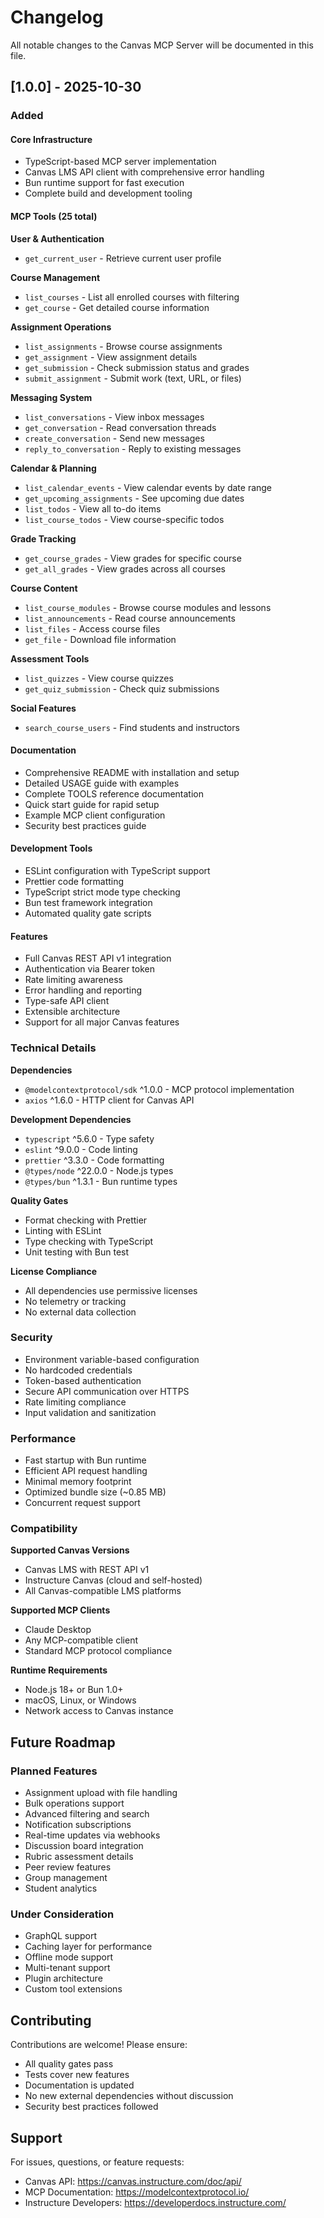 # Changelog

All notable changes to the Canvas MCP Server will be documented in this file.

## [1.0.0] - 2025-10-30

### Added

#### Core Infrastructure
- TypeScript-based MCP server implementation
- Canvas LMS API client with comprehensive error handling
- Bun runtime support for fast execution
- Complete build and development tooling

#### MCP Tools (25 total)

**User & Authentication**
- `get_current_user` - Retrieve current user profile

**Course Management**
- `list_courses` - List all enrolled courses with filtering
- `get_course` - Get detailed course information

**Assignment Operations**
- `list_assignments` - Browse course assignments
- `get_assignment` - View assignment details
- `get_submission` - Check submission status and grades
- `submit_assignment` - Submit work (text, URL, or files)

**Messaging System**
- `list_conversations` - View inbox messages
- `get_conversation` - Read conversation threads
- `create_conversation` - Send new messages
- `reply_to_conversation` - Reply to existing messages

**Calendar & Planning**
- `list_calendar_events` - View calendar events by date range
- `get_upcoming_assignments` - See upcoming due dates
- `list_todos` - View all to-do items
- `list_course_todos` - View course-specific todos

**Grade Tracking**
- `get_course_grades` - View grades for specific course
- `get_all_grades` - View grades across all courses

**Course Content**
- `list_course_modules` - Browse course modules and lessons
- `list_announcements` - Read course announcements
- `list_files` - Access course files
- `get_file` - Download file information

**Assessment Tools**
- `list_quizzes` - View course quizzes
- `get_quiz_submission` - Check quiz submissions

**Social Features**
- `search_course_users` - Find students and instructors

#### Documentation
- Comprehensive README with installation and setup
- Detailed USAGE guide with examples
- Complete TOOLS reference documentation
- Quick start guide for rapid setup
- Example MCP client configuration
- Security best practices guide

#### Development Tools
- ESLint configuration with TypeScript support
- Prettier code formatting
- TypeScript strict mode type checking
- Bun test framework integration
- Automated quality gate scripts

#### Features
- Full Canvas REST API v1 integration
- Authentication via Bearer token
- Rate limiting awareness
- Error handling and reporting
- Type-safe API client
- Extensible architecture
- Support for all major Canvas features

### Technical Details

**Dependencies**
- `@modelcontextprotocol/sdk` ^1.0.0 - MCP protocol implementation
- `axios` ^1.6.0 - HTTP client for Canvas API

**Development Dependencies**
- `typescript` ^5.6.0 - Type safety
- `eslint` ^9.0.0 - Code linting
- `prettier` ^3.3.0 - Code formatting
- `@types/node` ^22.0.0 - Node.js types
- `@types/bun` ^1.3.1 - Bun runtime types

**Quality Gates**
- Format checking with Prettier
- Linting with ESLint
- Type checking with TypeScript
- Unit testing with Bun test

**License Compliance**
- All dependencies use permissive licenses
- No telemetry or tracking
- No external data collection

### Security

- Environment variable-based configuration
- No hardcoded credentials
- Token-based authentication
- Secure API communication over HTTPS
- Rate limiting compliance
- Input validation and sanitization

### Performance

- Fast startup with Bun runtime
- Efficient API request handling
- Minimal memory footprint
- Optimized bundle size (~0.85 MB)
- Concurrent request support

### Compatibility

**Supported Canvas Versions**
- Canvas LMS with REST API v1
- Instructure Canvas (cloud and self-hosted)
- All Canvas-compatible LMS platforms

**Supported MCP Clients**
- Claude Desktop
- Any MCP-compatible client
- Standard MCP protocol compliance

**Runtime Requirements**
- Node.js 18+ or Bun 1.0+
- macOS, Linux, or Windows
- Network access to Canvas instance

## Future Roadmap

### Planned Features
- Assignment upload with file handling
- Bulk operations support
- Advanced filtering and search
- Notification subscriptions
- Real-time updates via webhooks
- Discussion board integration
- Rubric assessment details
- Peer review features
- Group management
- Student analytics

### Under Consideration
- GraphQL support
- Caching layer for performance
- Offline mode support
- Multi-tenant support
- Plugin architecture
- Custom tool extensions

## Contributing

Contributions are welcome! Please ensure:
- All quality gates pass
- Tests cover new features
- Documentation is updated
- No new external dependencies without discussion
- Security best practices followed

## Support

For issues, questions, or feature requests:
- Canvas API: https://canvas.instructure.com/doc/api/
- MCP Documentation: https://modelcontextprotocol.io/
- Instructure Developers: https://developerdocs.instructure.com/

